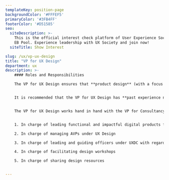```yaml
---
templateKey: position-page
backgroundColor: '#FFFEF5'
primaryColor: '#3FB4FF'
footerColor: '#D51585'
seo:
  siteDescription: >-
    This is the official interest check platform of User Experience Society for
    EB Pool. Experience leadership with UX Society and join now!
  siteTitle: Show Interest

slug: /ux/vp-ux-design
title: "VP for UX Design"
department: ux
description: >-
    #### Roles and Responsibilities

    The VP for UX Design ensures that **product design** (with a focus on UX) **is effectively taught throughout the organization** by collaborating with different departments in **executing design-related events**, while also **making sure that quality is executed in all digital products created for clients**.


    It is recommended that the VP for UX Design has **past experience not only in product design, but also profound knowledge in user research, visual design, and usability**. The VP for UX Design must also have **experience in mentorship and collaboration**, and if possible, **product management**.


    The VP for UX Design works hand in hand with the VP for Consultancy in managing the UXDC team.


    1. In charge of leading functional and impactful digital products for clients

    2. In charge of managing AVPs under UX Design

    3. In charge of leading and guiding officers under UXDC with regards to producing effective outputs for client work

    4. In charge of facilitating design workshops

    5. In charge of sharing design resources


---
```


